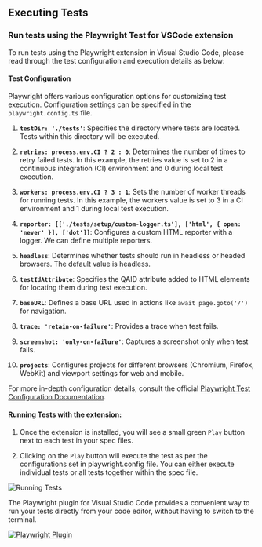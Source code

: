 ## Executing Tests

### Run tests using the Playwright Test for VSCode extension

To run tests using the Playwright extension in Visual Studio Code, please read through the test configuration and execution details as below:

#### Test Configuration

Playwright offers various configuration options for customizing test execution. Configuration settings can be specified in the `playwright.config.ts` file.

1. **`testDir: './tests'`**: Specifies the directory where tests are located. Tests within this directory will be executed.

2. **`retries: process.env.CI ? 2 : 0`**: Determines the number of times to retry failed tests. In this example, the retries value is set to 2 in a continuous integration (CI) environment and 0 during local test execution.

3. **`workers: process.env.CI ? 3 : 1`**: Sets the number of worker threads for running tests. In this example, the workers value is set to 3 in a CI environment and 1 during local test execution.

4. **`reporter: [['./tests/setup/custom-logger.ts'], ['html', { open: 'never' }], ['dot']]`**: Configures a custom HTML reporter with a logger. We can define multiple reporters.

5. **`headless`**: Determines whether tests should run in headless or headed browsers. The default value is headless.

6. **`testIdAttribute`**: Specifies the QAID attribute added to HTML elements for locating them during test execution.

7. **`baseURL`**: Defines a base URL used in actions like `await page.goto('/')` for navigation.

8. **`trace: 'retain-on-failure'`**: Provides a trace when test fails.

9. **`screenshot: 'only-on-failure'`**: Captures a screenshot only when test fails.

10. **`projects`**: Configures projects for different browsers (Chromium, Firefox, WebKit) and viewport settings for web and mobile.

For more in-depth configuration details, consult the official [Playwright Test Configuration Documentation](https://playwright.dev/docs/test-configuration).

#### Running Tests with the extension:

1. Once the extension is installed, you will see a small green `Play` button next to each test in your spec files.

2. Clicking on the `Play` button will execute the test as per the configurations set in playwright.config file. You can either execute individual tests or all tests together within the spec file.

![Running Tests](https://blog.jetbrains.com/wp-content/uploads/2023/06/OpenProject.png)

The Playwright plugin for Visual Studio Code provides a convenient way to run your tests directly from your code editor, without having to switch to the terminal.

[![Playwright Plugin](http://img.youtube.com/vi/5INgwvImzy0/0.jpg)](http://www.youtube.com/watch?v=5INgwvImzy0 'Running Tests with Playwright Plugin')
